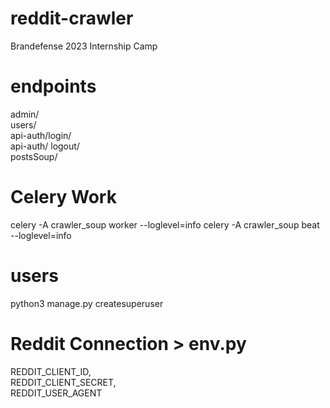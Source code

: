 # reddit-crawler
Brandefense 2023 Internship Camp

# endpoints
admin/ <br />
users/ <br />
api-auth/login/ <br />
api-auth/ logout/ <br />
postsSoup/

# Celery Work
celery -A crawler_soup worker --loglevel=info
celery -A crawler_soup beat --loglevel=info

# users
python3 manage.py createsuperuser

# Reddit Connection > env.py
REDDIT_CLIENT_ID, <br/>
REDDIT_CLIENT_SECRET, <br/>
REDDIT_USER_AGENT <br />
